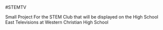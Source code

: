 #STEMTV

Small Project For the STEM Club that will be displayed on the High School East Televisions at Western Christian High School
